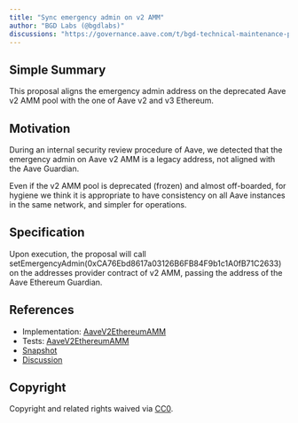 ```yaml
---
title: "Sync emergency admin on v2 AMM"
author: "BGD Labs (@bgdlabs)"
discussions: "https://governance.aave.com/t/bgd-technical-maintenance-proposals/15274/10"
---
```


## Simple Summary

This proposal aligns the emergency admin address on the deprecated Aave v2 AMM pool with the one of Aave v2 and v3 Ethereum.

## Motivation

During an internal security review procedure of Aave, we detected that the emergency admin on Aave v2 AMM is a legacy address, not aligned with the Aave Guardian.

Even if the v2 AMM pool is deprecated (frozen) and almost off-boarded, for hygiene we think it is appropriate to have consistency on all Aave instances in the same network, and simpler for operations.

## Specification

Upon execution, the proposal will call setEmergencyAdmin(0xCA76Ebd8617a03126B6FB84F9b1c1A0fB71C2633) on the addresses provider contract of v2 AMM, passing the address of the Aave Ethereum Guardian.

## References

- Implementation: [AaveV2EthereumAMM](https://github.com/bgd-labs/aave-proposals-v3/blob/main/src/20231207_AaveV2EthereumAMM_SyncEmergencyAdminOnV2AMM/AaveV2EthereumAMM_SyncEmergencyAdminOnV2AMM_20231207.sol)
- Tests: [AaveV2EthereumAMM](https://github.com/bgd-labs/aave-proposals-v3/blob/main/src/20231207_AaveV2EthereumAMM_SyncEmergencyAdminOnV2AMM/AaveV2EthereumAMM_SyncEmergencyAdminOnV2AMM_20231207.t.sol)
- [Snapshot](TODO)
- [Discussion](https://governance.aave.com/t/bgd-technical-maintenance-proposals/15274/10)

## Copyright

Copyright and related rights waived via [CC0](https://creativecommons.org/publicdomain/zero/1.0/).
